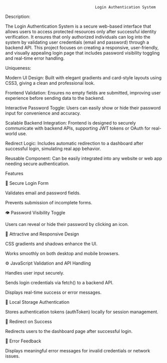                                             Login Authentication System
Description:

The Login Authentication System is a secure web-based interface that allows users to access protected resources only after successful identity verification. It ensures that only authorized individuals can log into the system by validating user credentials (email and password) through a backend API.
This project focuses on creating a responsive, user-friendly, and visually appealing login page that includes password visibility toggling and real-time error handling.

Uniqueness:

Modern UI Design: Built with elegant gradients and card-style layouts using CSS3, giving a clean and professional look.

Frontend Validation: Ensures no empty fields are submitted, improving user experience before sending data to the backend.

Interactive Password Toggle: Users can easily show or hide their password input for convenience and accuracy.

Scalable Backend Integration: Frontend is designed to securely communicate with backend APIs, supporting JWT tokens or OAuth for real-world use.

Redirect Logic: Includes automatic redirection to a dashboard after successful login, simulating real app behavior.

Reusable Component: Can be easily integrated into any website or web app needing secure authentication.

Features

🔐 Secure Login Form

Validates email and password fields.

Prevents submission of incomplete forms.

👁️ Password Visibility Toggle

Users can reveal or hide their password by clicking an icon.

🌈 Attractive and Responsive Design

CSS gradients and shadows enhance the UI.

Works smoothly on both desktop and mobile browsers.

⚙️ JavaScript Validation and API Handling

Handles user input securely.

Sends login credentials via fetch() to a backend API.

Displays real-time success or error messages.

💾 Local Storage Authentication

Stores authentication tokens (authToken) locally for session management.

🚀 Redirect on Success

Redirects users to the dashboard page after successful login.

🧠 Error Feedback

Displays meaningful error messages for invalid credentials or network issues.
